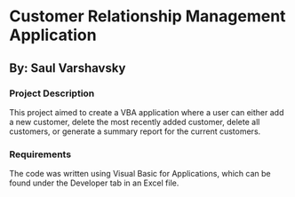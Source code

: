 
<!-- README.md is generated from README.Rmd. Please edit that file -->

# Customer Relationship Management Application

## By: Saul Varshavsky

<!-- badges: start -->
<!-- badges: end -->


### Project Description

This project aimed to create a VBA application where a user can either add a new customer, delete the most recently added customer, 
delete all customers, or generate a summary report for the current customers.

### Requirements

The code was written using Visual Basic for Applications, which can be found under the Developer tab in an Excel file.
